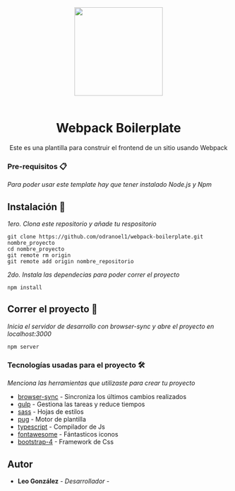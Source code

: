 <div align="center">
  <a href="https://github.com/webpack/webpack">
    <img width="200" height="200" src="https://webpack.js.org/assets/icon-square-big.svg">
  </a>
  <br>
  <br>
  <h1>Webpack Boilerplate</h1>
  <p>
    Este es una plantilla para construir el frontend de
    un sitio usando Webpack
  </p>
</div>

### Pre-requisitos 📋
_Para poder usar este template hay que tener instalado Node.js y Npm_

## Instalación 🔧
_1ero. Clona este repositorio y añade tu respositorio_

```
git clone https://github.com/odranoel1/webpack-boilerplate.git nombre_proyecto
cd nombre_proyecto
git remote rm origin
git remote add origin nombre_repositorio
```

_2do. Instala las dependecias para poder correr el proyecto_

```
npm install
```

## Correr el proyecto 🚀
_Inicia el servidor de desarrollo con browser-sync y abre el proyecto en localhost:3000_

```
npm server
```

### Tecnologías usadas para el proyecto 🛠️

_Menciona las herramientas que utilizaste para crear tu proyecto_

* [browser-sync](https://www.browsersync.io/) - Sincroniza los últimos cambios realizados
* [gulp](https://gulpjs.com/) - Gestiona las tareas y reduce tiempos
* [sass](https://sass-lang.com/) - Hojas de estilos
* [pug](https://pugjs.org/api/getting-started.html) - Motor de plantilla
* [typescript](https://www.typescriptlang.org/) - Compilador de Js
* [fontawesome](https://fontawesome.com/) - Fántasticos iconos
* [bootstrap-4](https://getbootstrap.com/docs/4.0/getting-started/introduction/) - Framework de Css

## Autor
* **Leo González** - *Desarrollador* -
